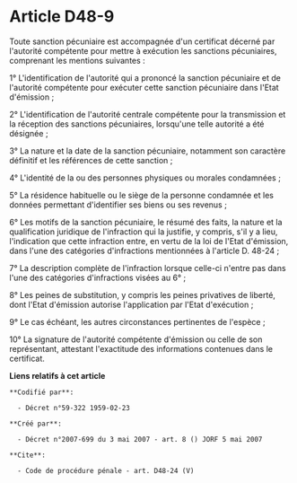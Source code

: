 # Article D48-9

Toute sanction pécuniaire est accompagnée d'un certificat décerné par l'autorité compétente pour mettre à exécution les
sanctions pécuniaires, comprenant les mentions suivantes : 

1° L'identification de l'autorité qui a prononcé la sanction pécuniaire et de l'autorité compétente pour exécuter cette
sanction pécuniaire dans l'Etat d'émission ; 

2° L'identification de l'autorité centrale compétente pour la transmission et la réception des sanctions pécuniaires,
lorsqu'une telle autorité a été désignée ; 

3° La nature et la date de la sanction pécuniaire, notamment son caractère définitif et les références de cette sanction ; 

4° L'identité de la ou des personnes physiques ou morales condamnées ; 

5° La résidence habituelle ou le siège de la personne condamnée et les données permettant d'identifier ses biens ou ses
revenus ; 

6° Les motifs de la sanction pécuniaire, le résumé des faits, la nature et la qualification juridique de l'infraction qui la
justifie, y compris, s'il y a lieu, l'indication que cette infraction entre, en vertu de la loi de l'Etat d'émission, dans
l'une des catégories d'infractions mentionnées à l'article D. 48-24 ; 

7° La description complète de l'infraction lorsque celle-ci n'entre pas dans l'une des catégories d'infractions visées au
6° ; 

8° Les peines de substitution, y compris les peines privatives de liberté, dont l'Etat d'émission autorise l'application par
l'Etat d'exécution ; 

9° Le cas échéant, les autres circonstances pertinentes de l'espèce ; 

10° La signature de l'autorité compétente d'émission ou celle de son représentant, attestant l'exactitude des informations
contenues dans le certificat.

**Liens relatifs à cet article**

	**Codifié par**:

	  - Décret n°59-322 1959-02-23

	**Créé par**:

	  - Décret n°2007-699 du 3 mai 2007 - art. 8 () JORF 5 mai 2007

	**Cite**:

	  - Code de procédure pénale - art. D48-24 (V)
